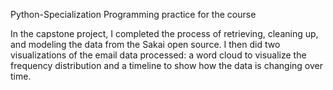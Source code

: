 Python-Specialization
Programming practice for the course

In the capstone project, I completed the process of retrieving, cleaning up, and modeling the data from the Sakai open source. I then did two visualizations of the email data processed: a word cloud to visualize the frequency distribution and a timeline to show how the data is changing over time.
